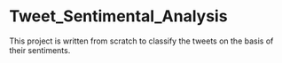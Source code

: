 # Tweet_Sentimental_Analysis
This project is written from scratch to classify the tweets on the basis of their sentiments.
